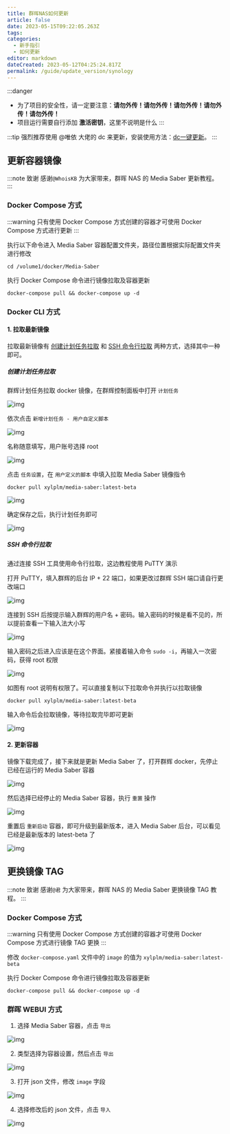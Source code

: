 ```yaml
---
title: 群晖NAS如何更新
article: false
date: 2023-05-15T09:22:05.263Z
tags:
categories: 
  - 新手指引
  - 如何更新
editor: markdown
dateCreated: 2023-05-12T04:25:24.817Z
permalink: /guide/update_version/synology
---
```


:::danger
- 为了项目的安全性，请一定要注意：**请勿外传！请勿外传！请勿外传！请勿外传！请勿外传！**
- 项目运行需要自行添加 **激活密钥**，这里不说明是什么
:::

:::tip
强烈推荐使用 @唯依 大佬的 dc 来更新，安装使用方法：[dc一键更新](/guide/update_version/dc/)。
:::

## 更新容器镜像

:::note 致谢
感谢`@WhoisKB` 为大家带来，群晖 NAS 的 Media Saber 更新教程。
:::

### Docker Compose 方式 <Badge text="推荐"/>

:::warning
只有使用 Docker Compose 方式创建的容器才可使用 Docker Compose 方式进行更新
:::

执行以下命令进入 Media Saber 容器配置文件夹，路径位置根据实际配置文件夹进行修改

```shell
cd /volume1/docker/Media-Saber
```

执行 Docker Compose 命令进行镜像拉取及容器更新

```shell
docker-compose pull && docker-compose up -d
```

### Docker CLI 方式

#### 1. 拉取最新镜像

拉取最新镜像有 [创建计划任务拉取](/guide/update_version/synology/#创建计划任务拉取) 和 [SSH 命令行拉取](/guide/update_version/synology/#ssh-命令行拉取) 两种方式，选择其中一种即可。

##### 创建计划任务拉取

群辉计划任务拉取 docker 镜像，在群辉控制面板中打开 `计划任务`

![img](./images/0301.png)

依次点击 `新增计划任务 - 用户自定义脚本`

![img](./images/0302.png)

名称随意填写，用户账号选择 root

![img](./images/0303.png)

点击 `任务设置`，在 `用户定义的脚本` 中填入拉取 Media Saber 镜像指令

```shell
docker pull xylplm/media-saber:latest-beta
```

![img](./images/0304.png)

确定保存之后，执行计划任务即可

![img](./images/0305.png)

##### SSH 命令行拉取

通过连接 SSH 工具使用命令行拉取，这边教程使用 PuTTY 演示

打开 PuTTY，填入群辉的后台 IP + 22 端口，如果更改过群辉 SSH 端口请自行更改端口

![img](./images/0306.png)

连接到 SSH 后按提示输入群辉的用户名 + 密码。输入密码的时候是看不见的，所以提前查看一下输入法大小写

![img](./images/0307.png)

输入密码之后进入应该是在这个界面。紧接着输入命令 `sudo -i`，再输入一次密码，获得 root 权限

![img](./images/0308.png)

如图有 root 说明有权限了。可以直接复制以下拉取命令并执行以拉取镜像

```shell
docker pull xylplm/media-saber:latest-beta
```

输入命令后会拉取镜像，等待拉取完毕即可更新

![img](./images/0309.png)

#### 2. 更新容器

镜像下载完成了，接下来就是更新 Media Saber 了，打开群辉 docker，先停止已经在运行的 Media Saber 容器

![img](./images/0310.png)

然后选择已经停止的 Media Saber 容器，执行 `重置` 操作

![img](./images/0311.png)

重置后 `重新启动` 容器，即可升级到最新版本，进入 Media Saber 后台，可以看见已经是最新版本的 latest-beta 了

![img](./images/0312.png)

## 更换镜像 TAG

:::note 致谢
感谢`@君` 为大家带来，群晖 NAS 的 Media Saber 更换镜像 TAG 教程。
:::

### Docker Compose 方式 <Badge text="推荐"/>

:::warning
只有使用 Docker Compose 方式创建的容器才可使用 Docker Compose 方式进行镜像 TAG 更换
:::

修改 `docker-compose.yaml` 文件中的 `image` 的值为 `xylplm/media-saber:latest-beta`

执行 Docker Compose 命令进行镜像拉取及容器更新

```shell
docker-compose pull && docker-compose up -d
```

### 群晖 WEBUI 方式

1. 选择 Media Saber 容器，点击 `导出`

![img](./images/0501.png)

2. 类型选择为容器设置，然后点击 `导出`

![img](./images/0502.png)

3. 打开 json 文件，修改 `image` 字段

![img](./images/0503.png)

4. 选择修改后的 json 文件，点击 `导入`

![img](./images/0504.png)

